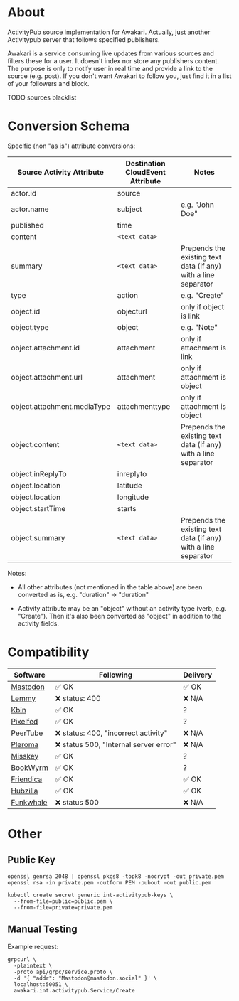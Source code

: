 # About

ActivityPub source implementation for Awakari. Actually, just another Activitypub server that follows specified publishers.

Awakari is a service consuming live updates from various sources and filters these for a user.
It doesn't index nor store any publishers content.
The purpose is only to notify user in real time and provide a link to the source (e.g. post). 
If you don't want Awakari to follow you, just find it in a list of your followers and block.

TODO sources blacklist

# Conversion Schema

Specific (non "as is") attribute conversions:

| Source Activity Attribute   | Destination CloudEvent Attribute | Notes                                                          |
|-----------------------------|----------------------------------|----------------------------------------------------------------|
| actor.id                    | source                           |                                                                |
| actor.name                  | subject                          | e.g. "John Doe"                                                |
| published                   | time                             |                                                                |
| content                     | `<text data>`                    |                                                                |
| summary                     | `<text data>`                    | Prepends the existing text data (if any) with a line separator |
| type                        | action                           | e.g. "Create"                                                  |
| object.id                   | objecturl                        | only if object is link                                         |
| object.type                 | object                           | e.g. "Note"                                                    |
| object.attachment.id        | attachment                       | only if attachment is link                                     |
| object.attachment.url       | attachment                       | only if attachment is object                                   |
| object.attachment.mediaType | attachmenttype                   | only if attachment is object                                   |
| object.content              | `<text data>`                    | Prepends the existing text data (if any) with a line separator |
| object.inReplyTo            | inreplyto                        |
| object.location             | latitude                         |
| object.location             | longitude                        |
| object.startTime            | starts                           |
| object.summary              | `<text data>`                    | Prepends the existing text data (if any) with a line separator |

Notes:

* All other attributes (not mentioned in the table above) are been converted as is, e.g. "duration" -> "duration"

* Activity attribute may be an "object" without an activity type (verb, e.g. "Create"). 
  Then it's also been converted as "object" in addition to the activity fields.

# Compatibility

| Software                                                      | Following                                                            | Delivery |
|---------------------------------------------------------------|----------------------------------------------------------------------|----------|
| [Mastodon](https://en.wikipedia.org/wiki/Mastodon_(software)) | ✅ OK                                                                 | ✅ OK     |
| [Lemmy](https://en.wikipedia.org/wiki/Lemmy_(software))       | ❌ status: 400                                                        | ❌ N/A    |
| [Kbin](https://kbin.socail)                                   | ✅ OK                                                                 | ?        |
| [Pixelfed](https://pixelfed.ru)                               | ✅ OK                                                                 | ?        |
| PeerTube                                                      | ❌ status: 400, "incorrect activity"                                  | ❌ N/A    |
| [Pleroma](https://stereophonic.space)                         | ❌ status 500, "Internal server error"                                | ❌ N/A    |         |
| [Misskey](https://den.raccoon.quest/)                         | ✅ OK                                                                 | ?        |
| [BookWyrm](https://bookwyrm.social)                           | ✅ OK                                                                 | ?        |
| [Friendica](https://venera.social)                            | ✅ OK                                                                 | ✅ OK    |
| [Hubzilla](https://libera.site)                               | ✅ OK                                                                 | ✅ OK    |
| [Funkwhale](https://funkwhale.our-space.xyz)                  | ❌ status 500                                                         | ❌ N/A   |          

# Other

## Public Key

```shell
openssl genrsa 2048 | openssl pkcs8 -topk8 -nocrypt -out private.pem
openssl rsa -in private.pem -outform PEM -pubout -out public.pem
```

```shell
kubectl create secret generic int-activitypub-keys \
  --from-file=public=public.pem \
  --from-file=private=private.pem
```

## Manual Testing

Example request:
```shell
grpcurl \
  -plaintext \
  -proto api/grpc/service.proto \
  -d '{ "addr": "Mastodon@mastodon.social" }' \
  localhost:50051 \
  awakari.int.activitypub.Service/Create
```
